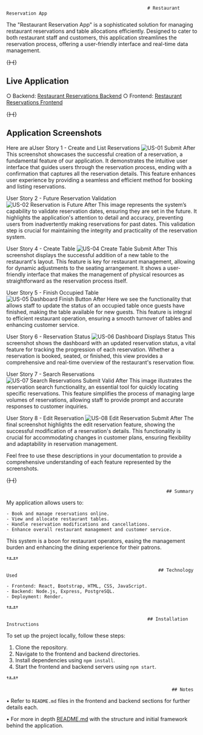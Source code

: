                                                         # Restaurant Reservation App

The "Restaurant Reservation App" is a sophisticated solution for managing restaurant reservations and table allocations efficiently. Designed to cater to both restaurant staff and customers, this application streamlines the reservation process, offering a user-friendly interface and real-time data management.

{~~~~~~~~~~~~~~~~~~~~~~~~~~~~~~~~~~~~~~~~~~~~~~~~~~~~~~~~~~~~~~~~~~~~~~~~~~~~~~~~~~~~~~~~~~~~~~~~~~~~~~~~~~~~~~~~~~~~~~~~~~~~~~~~~~~~~~~~~~~~~~~~~~~~~~~~~~~~}
{~~~~~~~~~~~~~~~~~~~~~~~~~~~~~~~~~~~~~~~~~~~~~~~~~~~~~~~~~~~~~~~~~~~~~~~~~~~~~~~~~~~~~~~~~~~~~~~~~~~~~~~~~~~~~~~~~~~~~~~~~~~~~~~~~~~~~~~~~~~~~~~~~~~~~~~~~~~~}


## Live Application

 ○ Backend: [Restaurant Reservations Backend](https://restaurant-reservations-capstone-b.onrender.com)
 ○ Frontend: [Restaurant Reservations Frontend](https://restaurant-reservations-capstone-f.onrender.com)

{~~~~~~~~~~~~~~~~~~~~~~~~~~~~~~~~~~~~~~~~~~~~~~~~~~~~~~~~~~~~~~~~~~~~~~~~~~~~~~~~~~~~~~~~~~~~~~~~~~~~~~~~~~~~~~~~~~~~~~~~~~~~~~~~~~~~~~~~~~~~~~~~~~~~~~~~~~~~}
{~~~~~~~~~~~~~~~~~~~~~~~~~~~~~~~~~~~~~~~~~~~~~~~~~~~~~~~~~~~~~~~~~~~~~~~~~~~~~~~~~~~~~~~~~~~~~~~~~~~~~~~~~~~~~~~~~~~~~~~~~~~~~~~~~~~~~~~~~~~~~~~~~~~~~~~~~~~~}

## Application Screenshots

Here are aUser Story 1 - Create and List Reservations
![US-01 Submit After](/front-end/screenshots/us-01-submit-after.png)
This screenshot showcases the successful creation of a reservation, a fundamental feature of our application. It demonstrates the intuitive user interface that guides users through the reservation process, ending with a confirmation that captures all the reservation details. This feature enhances user experience by providing a seamless and efficient method for booking and listing reservations.

User Story 2 - Future Reservation Validation
![US-02 Reservation is Future After](/front-end/screenshots/us-02-reservation-is-future-after.png)
This image represents the system’s capability to validate reservation dates, ensuring they are set in the future. It highlights the application's attention to detail and accuracy, preventing users from inadvertently making reservations for past dates. This validation step is crucial for maintaining the integrity and practicality of the reservation system.

User Story 4 - Create Table
![US-04 Create Table Submit After](/front-end/screenshots/us-04-create-table-submit-after.png)
This screenshot displays the successful addition of a new table to the restaurant's layout. This feature is key for restaurant management, allowing for dynamic adjustments to the seating arrangement. It shows a user-friendly interface that makes the management of physical resources as straightforward as the reservation process itself.

User Story 5 - Finish Occupied Table
![US-05 Dashboard Finish Button After](/front-end/screenshots/us-05-dashboard-finish-button-after.png)
Here we see the functionality that allows staff to update the status of an occupied table once guests have finished, making the table available for new guests. This feature is integral to efficient restaurant operation, ensuring a smooth turnover of tables and enhancing customer service.

User Story 6 - Reservation Status
![US-06 Dashboard Displays Status](/front-end/screenshots/us-06-dashboard-displays-status.png)
This screenshot shows the dashboard with an updated reservation status, a vital feature for tracking the progression of each reservation. Whether a reservation is booked, seated, or finished, this view provides a comprehensive and real-time overview of the restaurant's reservation flow.

User Story 7 - Search Reservations
![US-07 Search Reservations Submit Valid After](/front-end/screenshots/us-07-search-reservations-submit-valid-after.png)
This image illustrates the reservation search functionality, an essential tool for quickly locating specific reservations. This feature simplifies the process of managing large volumes of reservations, allowing staff to provide prompt and accurate responses to customer inquiries.

User Story 8 - Edit Reservation
![US-08 Edit Reservation Submit After](/front-end/screenshots/us-08-edit-reservation-submit-after.png)
The final screenshot highlights the edit reservation feature, showing the successful modification of a reservation's details. This functionality is crucial for accommodating changes in customer plans, ensuring flexibility and adaptability in reservation management.

Feel free to use these descriptions in your documentation to provide a comprehensive understanding of each feature represented by the screenshots.

{~~~~~~~~~~~~~~~~~~~~~~~~~~~~~~~~~~~~~~~~~~~~~~~~~~~~~~~~~~~~~~~~~~~~~~~~~~~~~~~~~~~~~~~~~~~~~~~~~~~~~~~~~~~~~~~~~~~~~~~~~~~~~~~~~~~~~~~~~~~~~~~~~~~~~~~~~~~~}
{~~~~~~~~~~~~~~~~~~~~~~~~~~~~~~~~~~~~~~~~~~~~~~~~~~~~~~~~~~~~~~~~~~~~~~~~~~~~~~~~~~~~~~~~~~~~~~~~~~~~~~~~~~~~~~~~~~~~~~~~~~~~~~~~~~~~~~~~~~~~~~~~~~~~~~~~~~~~}

                                                               ## Summary

My application allows users to:

    - Book and manage reservations online.
    - View and allocate restaurant tables.
    - Handle reservation modifications and cancellations.
    - Enhance overall restaurant management and customer service.

This system is a boon for restaurant operators, easing the management burden and enhancing the dining experience for their patrons.

†~~~~~~~~~~~~~~~~~~~~~~~~~~~~~~~~~~~~~~~~~~~~~~~~~~~~~~~~~~~~~~~~~~~~~~~~~~~~~~~~~~~~~~~~~~~~~~~~~~~~~~~~~~~~~~~~~~~~~~~~~~~~~~~~~~~~~~~~~~~~~~~~~~~~~~~~~~~~†
†~~~~~~~~~~~~~~~~~~~~~~~~~~~~~~~~~~~~~~~~~~~~~~~~~~~~~~~~~~~~~~~~~~~~~~~~~~~~~~~~~~~~~~~~~~~~~~~~~~~~~~~~~~~~~~~~~~~~~~~~~~~~~~~~~~~~~~~~~~~~~~~~~~~~~~~~~~~~†

                                                            ## Technology Used

    - Frontend: React, Bootstrap, HTML, CSS, JavaScript.
    - Backend: Node.js, Express, PostgreSQL.
    - Deployment: Render.

†~~~~~~~~~~~~~~~~~~~~~~~~~~~~~~~~~~~~~~~~~~~~~~~~~~~~~~~~~~~~~~~~~~~~~~~~~~~~~~~~~~~~~~~~~~~~~~~~~~~~~~~~~~~~~~~~~~~~~~~~~~~~~~~~~~~~~~~~~~~~~~~~~~~~~~~~~~~~†
†~~~~~~~~~~~~~~~~~~~~~~~~~~~~~~~~~~~~~~~~~~~~~~~~~~~~~~~~~~~~~~~~~~~~~~~~~~~~~~~~~~~~~~~~~~~~~~~~~~~~~~~~~~~~~~~~~~~~~~~~~~~~~~~~~~~~~~~~~~~~~~~~~~~~~~~~~~~~†

                                                        ## Installation Instructions

To set up the project locally, follow these steps:

1. Clone the repository.
2. Navigate to the frontend and backend directories.
3. Install dependencies using `npm install`.
4. Start the frontend and backend servers using `npm start`.

†~~~~~~~~~~~~~~~~~~~~~~~~~~~~~~~~~~~~~~~~~~~~~~~~~~~~~~~~~~~~~~~~~~~~~~~~~~~~~~~~~~~~~~~~~~~~~~~~~~~~~~~~~~~~~~~~~~~~~~~~~~~~~~~~~~~~~~~~~~~~~~~~~~~~~~~~~~~~†
†~~~~~~~~~~~~~~~~~~~~~~~~~~~~~~~~~~~~~~~~~~~~~~~~~~~~~~~~~~~~~~~~~~~~~~~~~~~~~~~~~~~~~~~~~~~~~~~~~~~~~~~~~~~~~~~~~~~~~~~~~~~~~~~~~~~~~~~~~~~~~~~~~~~~~~~~~~~~†

                                                                 ## Notes

• Refer to `README.md` files in the frontend and backend sections for further details each.

• For more in depth [README.md](https://github.com/Thinkful-Ed/starter-restaurant-reservation/blob/main/README.md) with the structure and initial framework behind the application.